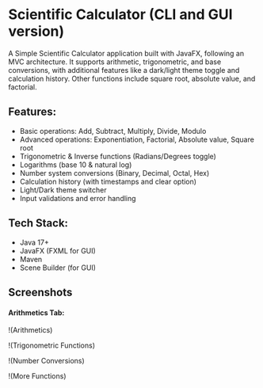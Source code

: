 # Scientific Calculator (CLI and GUI version)

A Simple Scientific Calculator application built with JavaFX, following an MVC architecture. It supports arithmetic, trigonometric, and base conversions, with additional features like a dark/light theme toggle and calculation history. Other functions include square root, absolute value, and factorial.

## Features:
- Basic operations: Add, Subtract, Multiply, Divide, Modulo
- Advanced operations: Exponentiation, Factorial, Absolute value, Square root
- Trigonometric & Inverse functions (Radians/Degrees toggle)
- Logarithms (base 10 & natural log)
- Number system conversions (Binary, Decimal, Octal, Hex)
- Calculation history (with timestamps and clear option)
- Light/Dark theme switcher
- Input validations and error handling

## Tech Stack:
- Java 17+
- JavaFX (FXML for GUI)
- Maven
- Scene Builder (for GUI)

## Screenshots

#### Arithmetics Tab:
!(Arithmetics)

!(Trigonometric Functions)

!(Number Conversions)

!(More Functions)

